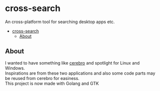 # cross-search

An cross-platform tool for searching desktop apps etc.

- [cross-search](#cross-search)
  - [About](#about)

## About

I wanted to have something like [cerebro][1] and spotlight for Linux and Windows.<br>
Inspirations are from these two applications and also some code parts may be reused from cerebro for easiness.<br>
This project is now made with Golang and GTK

[1]: https://github.com/KELiON/cerebro/

